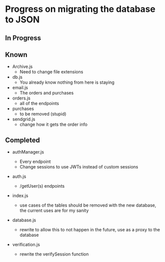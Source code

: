 # Progress on migrating the database to JSON

## In Progress

## Known
* Archive.js
    * Need to change file extensions
* db.js
    * You already know nothing from here is staying
* email.js
    * The orders and purchases
* orders.js
    * all of the endpoints
* purchases
    * to be removed (stupid)
* sendgrid.js
    * change how it gets the order info

## Completed
* authManager.js
    * Every endpoint
    * Change sessions to use JWTs instead of custom sessions
* auth.js
    * /getUser(s) endpoints

* index.js
    * use cases of the tables should be removed with the new database, the current uses are for my sanity
* database.js
    * rewrite to allow this to not happen in the future, use as a proxy to the database
* verification.js
    * rewrite the verifySession function 